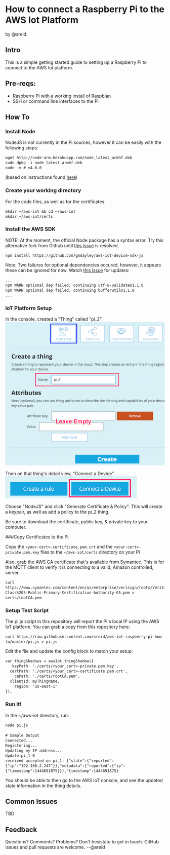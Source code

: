 # How to connect a Raspberry Pi to the AWS Iot Platform
by @sreid.

## Intro
This is a simple getting started guide to setting up a Raspberry Pi to connect to the AWS Iot platform. 

## Pre-reqs:
- Raspberry Pi with a working install of Raspbian
- SSH or command line interfaces to the Pi

## How To

### Install Node
NodeJS is not currently in the Pi sources, however it can be easily with the following steps:

```
wget http://node-arm.herokuapp.com/node_latest_armhf.deb
sudo dpkg -i node_latest_armhf.deb
node -v # v4.0.0
```

(based on instructions found [here](http://www.andrewconnell.com/blog/setup-node-js-on-raspberry-pi-2-b
))

### Create your working directory
For the code files, as well as for the certificates.

```
mkdir ~/aws-iot && cd ~/aws-iot
mkdir ~/aws-iot/certs
```

### Install the AWS SDK

NOTE: At the moment, the official Node package has a syntax error. Try this alternative fork from Github until [this issue](https://github.com/aws/aws-iot-device-sdk-js/pull/2) is resolved.

```
npm install https://github.com/gmdayley/aws-iot-device-sdk-js
```

Note: Two failures for optional dependencies occured, however, it appears these can be ignored for now. Watch [this issue](https://github.com/aws/aws-iot-device-sdk-js/issues/4) for updates:

```
...
npm WARN optional dep failed, continuing utf-8-validate@1.1.0
npm WARN optional dep failed, continuing bufferutil@1.1.0
...
```
### IoT Platform Setup
In the console, created a "Thing" called "pi_2".
![](./readme_images/create_thing_1.png)

Then on that thing's detail view, "Connect a Device"
![](./readme_images/create_thing_2.png)

Choose "NodeJS" and click "Generate Certificate & Policy". This will create a keypair, as well as add a policy to the pi_2 thing.

Be sure to download the certificate, public key, & private key to your computer.

###Copy Certificates to the Pi

Copy the `<your-cert>-certificate.pem.crt` and the `<your-cert>-private.pem.key` files to the `~/aws-iot/certs` directory on your Pi

Also, grab the AWS CA certificate that's available from Symantec. This is for the MQTT client to verify it is connecting to a valid, Amazon controlled, server.

```
curl https://www.symantec.com/content/en/us/enterprise/verisign/roots/VeriSign-Class%203-Public-Primary-Certification-Authority-G5.pem > certs/rootCA.pem
```

### Setup Test Script
The pi.js script in this repository will report the Pi's local IP using the AWS IoT platform. You can grab a copy from this repository here:

```
curl https://raw.githubusercontent.com/sreid/aws-iot-raspberry-pi-how-to/master/pi.js > pi.js
```

Edit the file and update the config block to match your setup:
```
var thingShadows = awsIot.thingShadow({
   keyPath: './certs/<your_cert>-private.pem.key',
  certPath: './certs/<your_cert>-certificate.pem.crt',
    caPath: './certs/rootCA.pem',
  clientId: myThingName,
    region: 'us-east-1'
});
```

### Run It!
In the ~/aws-iot directory, run:

```
node pi.js

# Sample Output
Connected...
Registering...
Updating my IP address...
Update:pi_1-0
received accepted on pi_1: {"state":{"reported":{"ip":"192.168.2.247"}},"metadata":{"reported":{"ip":{"timestamp":1444691875}}},"timestamp":1444691875}
```

You should be able to then go to the AWS IoT console, and see the updated state information in the thing details.

## Common Issues
TBD

## Feedback
Questions? Comments? Problems? Don't hesistate to get in touch. GitHub issues and pull requests are welcome. --@sreid
